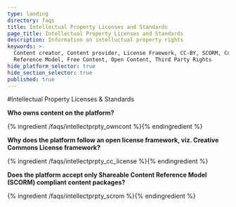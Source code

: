 ```yaml
---
type: landing
directory: faqs
title: Intellectual Property Licenses and Standards
page_title: Intellectual Property Licenses and Standards
description: Information on intelluctual property rights
keywords: >-
  Content creator, Content provider, License Fraework, CC-BY, SCORM, Content
  Reference Model, Free Content, Open Content, Third Party Rights
hide_platform_selector: true
hide_section_selector: true
published: true
---
```

#Intellectual Property Licenses & Standards

**Who owns content on the platform?**

{% ingredient /faqs/intellectprpty_owncont %}{% endingredient %}

**Why does the platform follow an open license framework, viz. Creative Commons License framework?**

{% ingredient /faqs/intellectprpty_cc_license %}{% endingredient %}

**Does the platform accept only Shareable Content Reference Model (SCORM) compliant content packages?**

{% ingredient /faqs/intellectprpty_scrom %}{% endingredient %}
